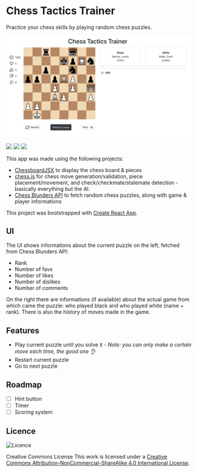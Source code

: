 # Chess Tactics Trainer

Practice your chess skills by playing random chess puzzles.

![screenshot](./public/screenshot-v1.png)


![](https://img.shields.io/badge/Framework-React-informational?style=flat&logo=React&logoColor=white)
![](https://img.shields.io/badge/Framework-Bootstrap-blueviolet?style=flat&logo=Bootstrap&logoColor=white)
![](https://img.shields.io/badge/Language-TypeScript-informational?style=flat&logo=TypeScript&logoColor=white&color=4AB197)

This app was made using the following projects:
* [ChessboardJSX](https://github.com/willb335/chessboardjsx) to display the chess board & pieces
* [chess.js](https://github.com/jhlywa/chess.js) for chess move generation/validation, piece placement/movement, and check/checkmate/stalemate detection - basically everything but the AI.
* [Chess Blunders API](https://chessblunders.org/api) to fetch random chess puzzles, along with game & player informations

This project was bootstrapped with [Create React App](https://github.com/facebook/create-react-app).

## UI
The UI shows informations about the current puzzle on the left, fetched from Chess Blunders API:
* Rank
* Number of favs
* Number of likes
* Number of dislikes
* Number of comments

On the right there are informations (if available) about the actual game from which came the puzzle: who played black and who played white (name + rank). There is also the history of moves made in the game.

## Features
* Play current puzzle until you solve it - _Note: you can only make a certain move each time, the good one 👌_
* Restart current puzzle
* Go to next puzzle

## Roadmap
- [ ] Hint button
- [ ] Timer
- [ ] Scoring system

## Licence
![Licence](https://licensebuttons.net/l/by-nc-sa/4.0/88x31.png)

Creative Commons License
This work is licensed under a [Creative Commons Attribution-NonCommercial-ShareAlike 4.0 International License](https://creativecommons.org/licenses/by-nc-sa/4.0/).